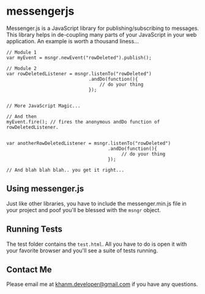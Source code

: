 messengerjs
===========

Messenger.js is a JavaScript library for publishing/subscribing to messages. This library helps in de-coupling
many parts of your JavaScript in your web application. An example is worth a thousand liness...

```
// Module 1
var myEvent = msngr.newEvent("rowDeleted").publish();

// Module 2
var rowDeletedListener = msngr.listenTo("rowDeleted")
					          .andDo(function(){
							 	  // do your thing 	
						   	  });


// More JavaScript Magic...

// And then
myEvent.fire(); // fires the anonymous andDo function of rowDeletedListener.


var anotherRowDeletedListener = msngr.listenTo("rowDeleted")
							         .andDo(function(){
									 	  // do your thing 	
								   	 });
								   	 
// And blah blah blah.. you get it right...
```

Using messenger.js
------------------

Just like other libraries, you have to include the messenger.min.js file in your project and poof you'll be 
blessed with the ```msngr``` object.


Running Tests
-------------
The test folder contains the ```test.html```. All you have to do is open it with your favorite browser
and you'll see a suite of tests running.

Contact Me
----------
Please email me at [khanm.developer@gmail.com](mailto:khanm.developer@gmail.com) if you have any questions.


